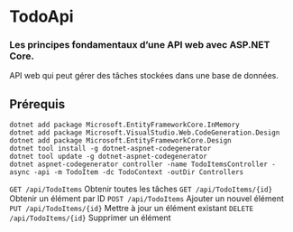# TodoApi

### Les principes fondamentaux d’une API web avec ASP.NET Core.

API web qui peut gérer des tâches stockées dans une base de données.

## Prérequis

```
dotnet add package Microsoft.EntityFrameworkCore.InMemory
dotnet add package Microsoft.VisualStudio.Web.CodeGeneration.Design
dotnet add package Microsoft.EntityFrameworkCore.Design
dotnet tool install -g dotnet-aspnet-codegenerator
dotnet tool update -g dotnet-aspnet-codegenerator
dotnet aspnet-codegenerator controller -name TodoItemsController -async -api -m TodoItem -dc TodoContext -outDir Controllers
```

`GET /api/TodoItems`	     Obtenir toutes les tâches
`GET /api/TodoItems/{id}`	 Obtenir un élément par ID
`POST /api/TodoItems`	     Ajouter un nouvel élément
`PUT /api/TodoItems/{id}`	 Mettre à jour un élément existant
`DELETE /api/TodoItems/{id}` Supprimer un élément
